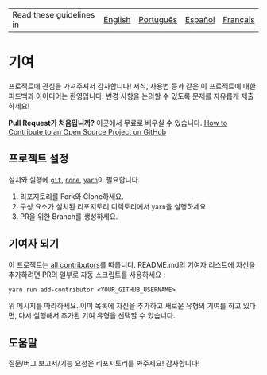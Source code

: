 <table>
    <tr>
        <!-- Do not translate this table -->
        <td> Read these guidelines in </td>
        <td><a href="/CONTRIBUTING.md">English</a></td>
        <td><a href="/docs/pt-BR/CONTRIBUTING.md">Português</a></td>
        <td><a href="/docs/es-ES/CONTRIBUTING.md">Español</a></td>
        <td><a href="/docs/fr-FR/CONTRIBUTING.md">Français</a></td>
    </tr>
</table>

# 기여

프로젝트에 관심을 가져주셔서 감사합니다! 
서식, 사용법 등과 같은 이 프로젝트에 대한 피드백과 아이디어는 환영입니다. 
변경 사항을 논의할 수 있도록 문제를 자유롭게 제출하세요!

**Pull Request가 처음입니까?** 이곳에서 무료로 배우실 수 있습니다.
[How to Contribute to an Open Source Project on GitHub][egghead]

## 프로젝트 설정

설치와 실행에 [`git`](https://git-scm.com/), [`node`](https://nodejs.org/en/),
[`yarn`](https://yarnpkg.com/)이 필요합니다.

1. 리포지토리를 Fork와 Clone하세요.
2. 구성 요소가 설치된 리포지토리 디렉토리에서 `yarn`을 실행하세요.
3. PR을 위한 Branch를 생성하세요.

## 기여자 되기

이 프로젝트는 [all contributors][all-contributors]를 따릅니다. 
README.md의 기여자 리스트에 자신을 추가하려면 PR의 일부로 자동 스크립트를 사용하세요 :

```console
yarn run add-contributor <YOUR_GITHUB_USERNAME>
```

위 메시지를 따라하세요. 이미 목록에 자신을 추가하고 새로운 유형의 기여를 하고 있다면, 다시 실행해서 추가된 기여 유형을 선택할 수 있습니다.

## 도움말

질문/버그 보고서/기능 요청은 리포지토리를 봐주세요! 감사합니다!

[egghead]: https://egghead.io/series/how-to-contribute-to-an-open-source-project-on-github
[all-contributors]: https://github.com/all-contributors/all-contributors
